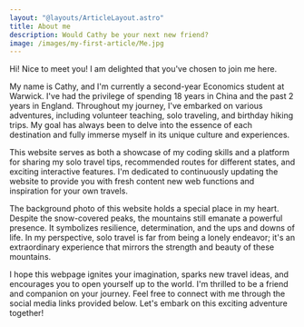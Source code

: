 ```yaml
---
layout: "@layouts/ArticleLayout.astro"
title: About me
description: Would Cathy be your next new friend?
image: /images/my-first-article/Me.jpg
---
```

Hi! Nice to meet you! I am delighted that you've chosen to join me here.

My name is Cathy, and I'm currently a second-year Economics student at Warwick. I've had the privilege of spending 18 years in China and the past 2 years in England. Throughout my journey, I've embarked on various adventures, including volunteer teaching, solo traveling, and birthday hiking trips. My goal has always been to delve into the essence of each destination and fully immerse myself in its unique culture and experiences.

This website serves as both a showcase of my coding skills and a platform for sharing my solo travel tips, recommended routes for different states, and exciting interactive features. I'm dedicated to continuously updating the website to provide you with fresh content new web functions and inspiration for your own travels.

The background photo of this website holds a special place in my heart. Despite the snow-covered peaks, the mountains still emanate a powerful presence. It symbolizes resilience, determination, and the ups and downs of life. In my perspective, solo travel is far from being a lonely endeavor; it's an extraordinary experience that mirrors the strength and beauty of these mountains.

I hope this webpage ignites your imagination, sparks new travel ideas, and encourages you to open yourself up to the world. I'm thrilled to be a friend and companion on your journey. Feel free to connect with me through the social media links provided below. Let's embark on this exciting adventure together!
